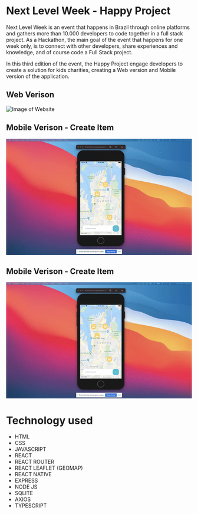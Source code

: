 # Next Level Week - Happy Project

Next Level Week is an event that happens in Brazil through online platforms and gathers more than 10.000 developers to code together in a full stack project. As a Hackathon,  the main goal of the event that happens for one week only, is to connect with other developers, share experiences and knowledge, and of course code a Full Stack project.

In this third edition of the event, the Happy Project engage developers to create a solution for kids charities, creating a Web version and Mobile version of the application.

## Web Verison

![Image of Website](https://github.com/walissoncom/NextLevelWeek-3/blob/master/happy-web-demo.gif)


## Mobile Verison - Create Item

![Image of Mobile](https://github.com/walissoncom/NextLevelWeek-3/blob/master/happy-mobile-create-demo.gif)


## Mobile Verison - Create Item

![Image of Mobile 2](https://github.com/walissoncom/NextLevelWeek-3/blob/master/happy-mobile-display-demo.gif)

# Technology used

- HTML
- CSS
- JAVASCRIPT
- REACT
- REACT ROUTER
- REACT LEAFLET (GEOMAP)
- REACT NATIVE
- EXPRESS
- NODE JS
- SQLITE
- AXIOS
- TYPESCRIPT